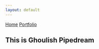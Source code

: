 ```yaml
---
layout: default
---
```


[Home](./)  [Portfolio](./portfolio.html)


## This is Ghoulish Pipedream

